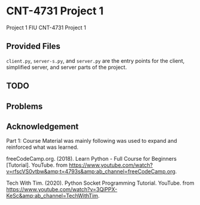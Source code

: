# CNT-4731 Project 1

Project 1 FIU CNT-4731 Project 1

## Provided Files

`client.py`, `server-s.py`, and  `server.py` are the entry points for the client, simplified server, and server parts of the project.

## TODO


## Problems

## Acknowledgement 

Part 1:
Course Material was mainly following was used to expand and reinforced what was learned.

freeCodeCamp.org. (2018). Learn Python - Full Course for Beginners [Tutorial]. YouTube. from https://www.youtube.com/watch?v=rfscVS0vtbw&amp;t=4793s&amp;ab_channel=freeCodeCamp.org.

Tech With Tim. (2020). Python Socket Programming Tutorial. YouTube. from https://www.youtube.com/watch?v=3QiPPX-KeSc&amp;ab_channel=TechWithTim. 
